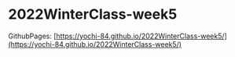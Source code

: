# 2022WinterClass-week5
GithubPages: [https://yochi-84.github.io/2022WinterClass-week5/](https://yochi-84.github.io/2022WinterClass-week5/)
